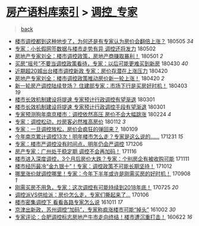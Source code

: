 [房产语料库索引](../../README.md)  > [调控_专家](调控_专家.md)
====
> [back](../README.md)

- [楼市调控都到这种地步了，为何还是有专家认为房价会翻倍上涨？](http://jkwz.applinzi.com/ittc/7099653091983098887.html#%E6%A5%BC%E5%B8%82%E8%B0%83%E6%8E%A7%E9%83%BD%E5%88%B0%E8%BF%99%E7%A7%8D%E5%9C%B0%E6%AD%A5%E4%BA%86%EF%BC%8C%E4%B8%BA%E4%BD%95%E8%BF%98%E6%98%AF%E6%9C%89%E4%B8%93%E5%AE%B6%E8%AE%A4%E4%B8%BA%E6%88%BF%E4%BB%B7%E4%BC%9A%E7%BF%BB%E5%80%8D%E4%B8%8A%E6%B6%A8%EF%BC%9F) 180505 *34* 
- [专家：小长假网签数据与楼市走势有异 调控还将发力](http://jkwz.applinzi.com/ittc/7098430885055693834.html#%E4%B8%93%E5%AE%B6%EF%BC%9A%E5%B0%8F%E9%95%BF%E5%81%87%E7%BD%91%E7%AD%BE%E6%95%B0%E6%8D%AE%E4%B8%8E%E6%A5%BC%E5%B8%82%E8%B5%B0%E5%8A%BF%E6%9C%89%E5%BC%82+%E8%B0%83%E6%8E%A7%E8%BF%98%E5%B0%86%E5%8F%91%E5%8A%9B) 180502  
- [房地产专家刘全：楼市调控政策，房地产商赚取暴利！](http://jkwz.applinzi.com/ittc/7098143174554027025.html#%E6%88%BF%E5%9C%B0%E4%BA%A7%E4%B8%93%E5%AE%B6%E5%88%98%E5%85%A8%EF%BC%9A%E6%A5%BC%E5%B8%82%E8%B0%83%E6%8E%A7%E6%94%BF%E7%AD%96%EF%BC%8C%E6%88%BF%E5%9C%B0%E4%BA%A7%E5%95%86%E8%B5%9A%E5%8F%96%E6%9A%B4%E5%88%A9%EF%BC%81) 180501 *2* 
- [买房“摇号”不要当调控政策看待，专家：以后可能更难买到新房](http://jkwz.applinzi.com/ittc/7097853241067045894.html#%E4%B9%B0%E6%88%BF%E2%80%9C%E6%91%87%E5%8F%B7%E2%80%9D%E4%B8%8D%E8%A6%81%E5%BD%93%E8%B0%83%E6%8E%A7%E6%94%BF%E7%AD%96%E7%9C%8B%E5%BE%85%EF%BC%8C%E4%B8%93%E5%AE%B6%EF%BC%9A%E4%BB%A5%E5%90%8E%E5%8F%AF%E8%83%BD%E6%9B%B4%E9%9A%BE%E4%B9%B0%E5%88%B0%E6%96%B0%E6%88%BF) 180430 *40* 
- [近期超20城出台楼市调控新政 专家：房价存潜在上涨压力](http://jkwz.applinzi.com/ittc/7093994458507117578.html#%E8%BF%91%E6%9C%9F%E8%B6%8520%E5%9F%8E%E5%87%BA%E5%8F%B0%E6%A5%BC%E5%B8%82%E8%B0%83%E6%8E%A7%E6%96%B0%E6%94%BF+%E4%B8%93%E5%AE%B6%EF%BC%9A%E6%88%BF%E4%BB%B7%E5%AD%98%E6%BD%9C%E5%9C%A8%E4%B8%8A%E6%B6%A8%E5%8E%8B%E5%8A%9B) 180420  
- [房地产专家刘全：楼市调控政策推动房价新一轮上涨！](http://jkwz.applinzi.com/ittc/7093967197577937926.html#%E6%88%BF%E5%9C%B0%E4%BA%A7%E4%B8%93%E5%AE%B6%E5%88%98%E5%85%A8%EF%BC%9A%E6%A5%BC%E5%B8%82%E8%B0%83%E6%8E%A7%E6%94%BF%E7%AD%96%E6%8E%A8%E5%8A%A8%E6%88%BF%E4%BB%B7%E6%96%B0%E4%B8%80%E8%BD%AE%E4%B8%8A%E6%B6%A8%EF%BC%81) 180420 *2* 
- [新一轮房产调控陆续登场？ 住建部专家：市场下行是买房好时机！](http://jkwz.applinzi.com/ittc/7087811060331709446.html#%E6%96%B0%E4%B8%80%E8%BD%AE%E6%88%BF%E4%BA%A7%E8%B0%83%E6%8E%A7%E9%99%86%E7%BB%AD%E7%99%BB%E5%9C%BA%EF%BC%9F+%E4%BD%8F%E5%BB%BA%E9%83%A8%E4%B8%93%E5%AE%B6%EF%BC%9A%E5%B8%82%E5%9C%BA%E4%B8%8B%E8%A1%8C%E6%98%AF%E4%B9%B0%E6%88%BF%E5%A5%BD%E6%97%B6%E6%9C%BA%EF%BC%81) 180403 *19* 
- [楼市长效机制建设将提速 专家预计行政调控有望渐退](http://jkwz.applinzi.com/ittc/7075527902785700874.html#%E6%A5%BC%E5%B8%82%E9%95%BF%E6%95%88%E6%9C%BA%E5%88%B6%E5%BB%BA%E8%AE%BE%E5%B0%86%E6%8F%90%E9%80%9F+%E4%B8%93%E5%AE%B6%E9%A2%84%E8%AE%A1%E8%A1%8C%E6%94%BF%E8%B0%83%E6%8E%A7%E6%9C%89%E6%9C%9B%E6%B8%90%E9%80%80) 180301  
- [楼市长效机制建设将提速 专家预计行政调控手段有望渐退](http://jkwz.applinzi.com/ittc/7075426505910125585.html#%E6%A5%BC%E5%B8%82%E9%95%BF%E6%95%88%E6%9C%BA%E5%88%B6%E5%BB%BA%E8%AE%BE%E5%B0%86%E6%8F%90%E9%80%9F+%E4%B8%93%E5%AE%B6%E9%A2%84%E8%AE%A1%E8%A1%8C%E6%94%BF%E8%B0%83%E6%8E%A7%E6%89%8B%E6%AE%B5%E6%9C%89%E6%9C%9B%E6%B8%90%E9%80%80) 180301  
- [专家预测狗年南京楼市：调控依然高压 房价不会大幅跳涨](http://jkwz.applinzi.com/ittc/7073590987232642055.html#%E4%B8%93%E5%AE%B6%E9%A2%84%E6%B5%8B%E7%8B%97%E5%B9%B4%E5%8D%97%E4%BA%AC%E6%A5%BC%E5%B8%82%EF%BC%9A%E8%B0%83%E6%8E%A7%E4%BE%9D%E7%84%B6%E9%AB%98%E5%8E%8B+%E6%88%BF%E4%BB%B7%E4%B8%8D%E4%BC%9A%E5%A4%A7%E5%B9%85%E8%B7%B3%E6%B6%A8) 180224 *4* 
- [专家：调控松动，炒房客必然推高房价](http://jkwz.applinzi.com/ittc/7057831280807248906.html#%E4%B8%93%E5%AE%B6%EF%BC%9A%E8%B0%83%E6%8E%A7%E6%9D%BE%E5%8A%A8%EF%BC%8C%E7%82%92%E6%88%BF%E5%AE%A2%E5%BF%85%E7%84%B6%E6%8E%A8%E9%AB%98%E6%88%BF%E4%BB%B7) 180112 *3* 
- [专家：一旦调控放松，房价会疯狂的弹回来？](http://jkwz.applinzi.com/ittc/7055510460135113744.html#%E4%B8%93%E5%AE%B6%EF%BC%9A%E4%B8%80%E6%97%A6%E8%B0%83%E6%8E%A7%E6%94%BE%E6%9D%BE%EF%BC%8C%E6%88%BF%E4%BB%B7%E4%BC%9A%E7%96%AF%E7%8B%82%E7%9A%84%E5%BC%B9%E5%9B%9E%E6%9D%A5%EF%BC%9F) 180109  
- [今年南京累计调控13次！明年楼市怎么走？专家是这么说的……](http://jkwz.applinzi.com/ittc/7053263358734631942.html#%E4%BB%8A%E5%B9%B4%E5%8D%97%E4%BA%AC%E7%B4%AF%E8%AE%A1%E8%B0%83%E6%8E%A713%E6%AC%A1%EF%BC%81%E6%98%8E%E5%B9%B4%E6%A5%BC%E5%B8%82%E6%80%8E%E4%B9%88%E8%B5%B0%EF%BC%9F%E4%B8%93%E5%AE%B6%E6%98%AF%E8%BF%99%E4%B9%88%E8%AF%B4%E7%9A%84%E2%80%A6%E2%80%A6) 171231 *15* 
- [专家：楼市严调控没有时间点，明年仍会严调控](http://jkwz.applinzi.com/ittc/7044029144319394576.html#%E4%B8%93%E5%AE%B6%EF%BC%9A%E6%A5%BC%E5%B8%82%E4%B8%A5%E8%B0%83%E6%8E%A7%E6%B2%A1%E6%9C%89%E6%97%B6%E9%97%B4%E7%82%B9%EF%BC%8C%E6%98%8E%E5%B9%B4%E4%BB%8D%E4%BC%9A%E4%B8%A5%E8%B0%83%E6%8E%A7) 171206  
- [房产专家：广州处于稳定期 调控不会再加码！](http://jkwz.applinzi.com/ittc/7036331533625984017.html#%E6%88%BF%E4%BA%A7%E4%B8%93%E5%AE%B6%EF%BC%9A%E5%B9%BF%E5%B7%9E%E5%A4%84%E4%BA%8E%E7%A8%B3%E5%AE%9A%E6%9C%9F+%E8%B0%83%E6%8E%A7%E4%B8%8D%E4%BC%9A%E5%86%8D%E5%8A%A0%E7%A0%81%EF%BC%81) 171116  
- [楼市进入深度调控，3个月后房价大跌？专家：个别房企有被收购可能](http://jkwz.applinzi.com/ittc/7034640385530397713.html#%E6%A5%BC%E5%B8%82%E8%BF%9B%E5%85%A5%E6%B7%B1%E5%BA%A6%E8%B0%83%E6%8E%A7%EF%BC%8C3%E4%B8%AA%E6%9C%88%E5%90%8E%E6%88%BF%E4%BB%B7%E5%A4%A7%E8%B7%8C%EF%BC%9F%E4%B8%93%E5%AE%B6%EF%BC%9A%E4%B8%AA%E5%88%AB%E6%88%BF%E4%BC%81%E6%9C%89%E8%A2%AB%E6%94%B6%E8%B4%AD%E5%8F%AF%E8%83%BD) 171111  
- [楼市经历最冷“金九银十”！专家：调控政策不可能长期坚持！](http://jkwz.applinzi.com/ittc/7023562369358365713.html#%E6%A5%BC%E5%B8%82%E7%BB%8F%E5%8E%86%E6%9C%80%E5%86%B7%E2%80%9C%E9%87%91%E4%B9%9D%E9%93%B6%E5%8D%81%E2%80%9D%EF%BC%81%E4%B8%93%E5%AE%B6%EF%BC%9A%E8%B0%83%E6%8E%A7%E6%94%BF%E7%AD%96%E4%B8%8D%E5%8F%AF%E8%83%BD%E9%95%BF%E6%9C%9F%E5%9D%9A%E6%8C%81%EF%BC%81) 171012  
- [哪里涨价就调控哪里！专家：今年下半年或许是刚需买房的好时机！](http://jkwz.applinzi.com/ittc/7010868640503825425.html#%E5%93%AA%E9%87%8C%E6%B6%A8%E4%BB%B7%E5%B0%B1%E8%B0%83%E6%8E%A7%E5%93%AA%E9%87%8C%EF%BC%81%E4%B8%93%E5%AE%B6%EF%BC%9A%E4%BB%8A%E5%B9%B4%E4%B8%8B%E5%8D%8A%E5%B9%B4%E6%88%96%E8%AE%B8%E6%98%AF%E5%88%9A%E9%9C%80%E4%B9%B0%E6%88%BF%E7%9A%84%E5%A5%BD%E6%97%B6%E6%9C%BA%EF%BC%81) 170908 *1* 
- [刚需买房不用急，专家：这次调控有可能持续到2018年底！](http://jkwz.applinzi.com/ittc/6994246628549329936.html#%E5%88%9A%E9%9C%80%E4%B9%B0%E6%88%BF%E4%B8%8D%E7%94%A8%E6%80%A5%EF%BC%8C%E4%B8%93%E5%AE%B6%EF%BC%9A%E8%BF%99%E6%AC%A1%E8%B0%83%E6%8E%A7%E6%9C%89%E5%8F%AF%E8%83%BD%E6%8C%81%E7%BB%AD%E5%88%B02018%E5%B9%B4%E5%BA%95%EF%BC%81) 170725 *20* 
- [调控派VS供给派：房价怎么走，专家们撕起来了…](http://jkwz.applinzi.com/ittc/6919945386533061636.html#%E8%B0%83%E6%8E%A7%E6%B4%BEVS%E4%BE%9B%E7%BB%99%E6%B4%BE%EF%BC%9A%E6%88%BF%E4%BB%B7%E6%80%8E%E4%B9%88%E8%B5%B0%EF%BC%8C%E4%B8%93%E5%AE%B6%E4%BB%AC%E6%92%95%E8%B5%B7%E6%9D%A5%E4%BA%86%E2%80%A6) 170106  
- [楼市密集调控下 看看各路专家怎么说](http://jkwz.applinzi.com/ittc/6887824113338418180.html#%E6%A5%BC%E5%B8%82%E5%AF%86%E9%9B%86%E8%B0%83%E6%8E%A7%E4%B8%8B+%E7%9C%8B%E7%9C%8B%E5%90%84%E8%B7%AF%E4%B8%93%E5%AE%B6%E6%80%8E%E4%B9%88%E8%AF%B4) 161011 *17* 
- [京津出新政，苏州调控“加码”，专家称疯涨楼市可能“掉头”](http://jkwz.applinzi.com/ittc/6884327949620216837.html#%E4%BA%AC%E6%B4%A5%E5%87%BA%E6%96%B0%E6%94%BF%EF%BC%8C%E8%8B%8F%E5%B7%9E%E8%B0%83%E6%8E%A7%E2%80%9C%E5%8A%A0%E7%A0%81%E2%80%9D%EF%BC%8C%E4%B8%93%E5%AE%B6%E7%A7%B0%E7%96%AF%E6%B6%A8%E6%A5%BC%E5%B8%82%E5%8F%AF%E8%83%BD%E2%80%9C%E6%8E%89%E5%A4%B4%E2%80%9D) 161002 *30* 
- [专家评论：合肥调控标志房地产牛市走向终结！楼市遭沉重打击！](http://jkwz.applinzi.com/ittc/6846481863342031876.html#%E4%B8%93%E5%AE%B6%E8%AF%84%E8%AE%BA%EF%BC%9A%E5%90%88%E8%82%A5%E8%B0%83%E6%8E%A7%E6%A0%87%E5%BF%97%E6%88%BF%E5%9C%B0%E4%BA%A7%E7%89%9B%E5%B8%82%E8%B5%B0%E5%90%91%E7%BB%88%E7%BB%93%EF%BC%81%E6%A5%BC%E5%B8%82%E9%81%AD%E6%B2%89%E9%87%8D%E6%89%93%E5%87%BB%EF%BC%81) 160622 *16* 
